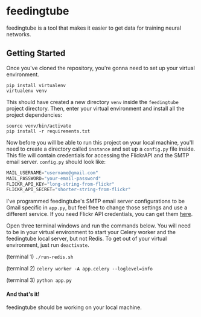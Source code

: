 # feedingtube
feedingtube is a tool that makes it easier to get data for training neural networks.

## Getting Started
Once you've cloned the repository, you're gonna need to set up your virtual environment.
```
pip install virtualenv
virtualenv venv
```
This should have created a new directory `venv` inside the `feedingtube` project directory. Then, enter your virtual environment and install all the project dependencies:
```
source venv/bin/activate
pip install -r requirements.txt
```

Now before you will be able to run this project on your local machine, you'll need to create a directory called `instance` and set up a `config.py` file inside. This file will contain credentials for accessing the FlickrAPI and the SMTP email server. `config.py` should look like:
```python
MAIL_USERNAME="username@gmail.com"
MAIL_PASSWORD="your-email-password"
FLICKR_API_KEY="long-string-from-flickr"
FLICKR_API_SECRET="shorter-string-from-flickr"
```
I've programmed feedingtube's SMTP email server configurations to be Gmail specific in `app.py`, but feel free to change those settings and use a different service. If you need Flickr API credentials, you can get them [here](https://www.flickr.com/services/apps/create/apply).

Open three terminal windows and run the commands below. You will need to be in your virtual environment to start your Celery worker and the feedingtube local server, but not Redis. To get out of your virtual environment, just run `deactivate`.

(terminal 1) `./run-redis.sh`

(terminal 2) `celery worker -A app.celery --loglevel=info`

(terminal 3) `python app.py`

#### And that's it!
feedingtube should be working on your local machine.
